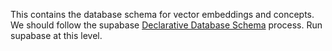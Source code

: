 This contains the database schema for vector embeddings and concepts.
We should follow the supabase [Declarative Database Schema](https://supabase.com/docs/guides/local-development/declarative-database-schemas) process.
Run supabase at this level.

